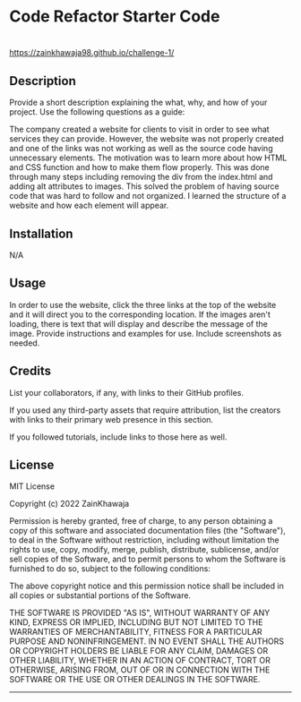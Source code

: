 # Code Refactor Starter Code
# <Horiseon>
https://zainkhawaja98.github.io/challenge-1/

## Description

Provide a short description explaining the what, why, and how of your project. Use the following questions as a guide:

The company created a website for clients to visit in order to see what services they can provide. However, the website was not properly created and one of the links was not working as well as the source code having unnecessary elements. The motivation was to learn more about how HTML and CSS function and how to make them flow properly. This was done through many steps including removing the div from the index.html and adding alt attributes to images. This solved the problem of having source code that was hard to follow and not organized. I learned the structure of a website and how each element will appear.

## Installation

N/A

## Usage
In order to use the website, click the three links at the top of the website and it will direct you to the corresponding location. If the images aren't loading, there is text that will display and describe the message of the image.
Provide instructions and examples for use. Include screenshots as needed.

## Credits

List your collaborators, if any, with links to their GitHub profiles.

If you used any third-party assets that require attribution, list the creators with links to their primary web presence in this section.

If you followed tutorials, include links to those here as well.

## License

MIT License

Copyright (c) 2022 ZainKhawaja

Permission is hereby granted, free of charge, to any person obtaining a copy of this software and associated documentation files (the "Software"), to deal in the Software without restriction, including without limitation the rights to use, copy, modify, merge, publish, distribute, sublicense, and/or sell copies of the Software, and to permit persons to whom the Software is furnished to do so, subject to the following conditions:

The above copyright notice and this permission notice shall be included in all copies or substantial portions of the Software.

THE SOFTWARE IS PROVIDED "AS IS", WITHOUT WARRANTY OF ANY KIND, EXPRESS OR IMPLIED, INCLUDING BUT NOT LIMITED TO THE WARRANTIES OF MERCHANTABILITY, FITNESS FOR A PARTICULAR PURPOSE AND NONINFRINGEMENT. IN NO EVENT SHALL THE AUTHORS OR COPYRIGHT HOLDERS BE LIABLE FOR ANY CLAIM, DAMAGES OR OTHER LIABILITY, WHETHER IN AN ACTION OF CONTRACT, TORT OR OTHERWISE, ARISING FROM, OUT OF OR IN CONNECTION WITH THE SOFTWARE OR THE USE OR OTHER DEALINGS IN THE SOFTWARE.

---